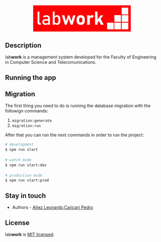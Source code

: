 <p align="center">
  <a href="http://nestjs.com/" target="blank"><img src="https://raw.githubusercontent.com/ficct/lab-backend/main/images/logolb.png?token=AF3742RR72AWPG7RNOINHZ3BPKVYC" width="320" alt="Nest Logo" /></a>
</p>



## Description

lab**work** is a management system developed for the Faculty of Engineering in Computer Science and Telecomunications.


## Running the app

## Migration

The first thing you need to do is running the database migration with the followign commands:

  1. ```migration:generate```
  2. ```migration:run```

After that you can run the next commands in order to run the project:

```bash
# development
$ npm run start

# watch mode
$ npm run start:dev

# production mode
$ npm run start:prod
```


## Stay in touch

- Authors - [Añez Leonardo](https://github.com/toborochi),[Caricari Pedro](https://github.com/cartory)

## License

lab**work** is [MIT licensed](LICENSE).
